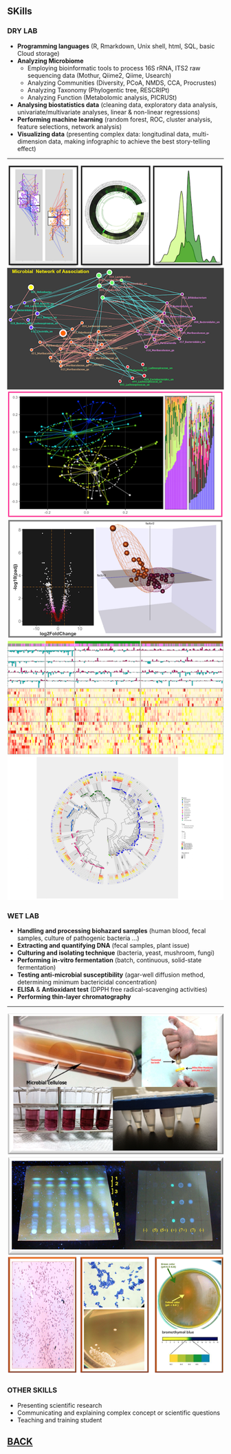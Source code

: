 

## SKills
### DRY LAB

 - **Programming languages** (R, Rmarkdown, Unix shell, html, SQL, basic Cloud storage) 
 - **Analyzing Microbiome**
     - Employing bioinformatic tools to process 16S rRNA, ITS2 raw sequencing data (Mothur, Qiime2, Qiime,  Usearch)
     - Analyzing Communities  (Diversity, PCoA, NMDS, CCA, Procrustes)
     - Analyzing Taxonomy  (Phylogentic tree, RESCRIPt) 
     - Analyzing Function (Metabolomic analysis, PICRUSt)
 - **Analysing biostatistics data** (cleaning data, exploratory data analysis, univariate/multivariate analyses, linear & non-linear regressions)
 - **Performing machine learning**  (random forest, ROC, cluster analysis, feature selections, network analysis)
 - **Visualizing data** (presenting complex data: longitudinal data, multi-dimension data, making infographic to achieve the best story-telling effect) 
 
 ---
 
 <img src="images/4hinh.png?raw=true"/>
 
 <img src="images/Net4.png?raw=true"/>
 
 <img src="images/PCOA.png?raw=true"/>
 
 <img src="images/Dry1.png?raw=true"/>
 
 <img src="images/map1.png?raw=true"/>
 
 <img src="images/phylo12.png?raw=true"/>
 
### WET LAB
  

- **Handling and processing biohazard samples** (human blood, fecal samples,  culture of pathogenic bacteria ...)
- **Extracting and quantifying DNA** (fecal samples, plant issue)
- **Culturing and isolating technique** (bacteria, yeast, mushroom, fungi) 
- **Performing in-vitro fermentation** (batch, continuous, solid-state fermentation)
- **Testing anti-microbial susceptibility** (agar-well diffusion method, determining minimum bactericidal concentration)
- **ELISA** & **Antioxidant test** (DPPH free radical-scavenging activities) 
- **Performing thin-layer chromatography** 

---
 
 <img src="images/wet1.1.png?raw=true"/>
 
 <img src="images/wet1.2.png?raw=true"/>
  
 <img src="images/wet2.png?raw=true"/>

### OTHER SKILLS

- Presenting scientific research 
- Communicating and explaining complex concept or scientific questions
- Teaching and training student 



## [BACK](https://biokhoi.github.io/)





